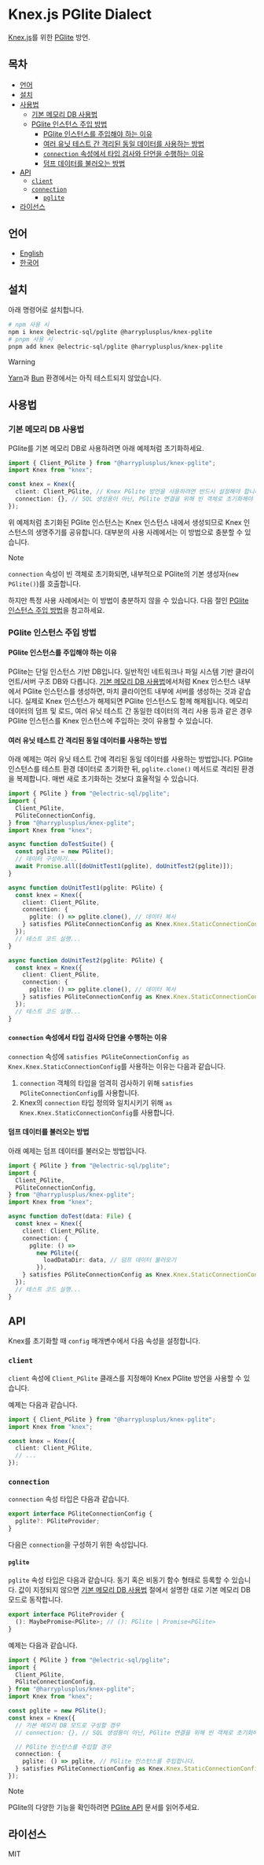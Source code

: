 # Knex.js PGlite Dialect

[Knex.js](https://knexjs.org/)를 위한 [PGlite](https://pglite.dev/) 방언.

## 목차

<!-- toc -->

- [언어](#%EC%96%B8%EC%96%B4)
- [설치](#%EC%84%A4%EC%B9%98)
- [사용법](#%EC%82%AC%EC%9A%A9%EB%B2%95)
  - [기본 메모리 DB 사용법](#%EA%B8%B0%EB%B3%B8-%EB%A9%94%EB%AA%A8%EB%A6%AC-db-%EC%82%AC%EC%9A%A9%EB%B2%95)
  - [PGlite 인스턴스 주입 방법](#pglite-%EC%9D%B8%EC%8A%A4%ED%84%B4%EC%8A%A4-%EC%A3%BC%EC%9E%85-%EB%B0%A9%EB%B2%95)
    - [PGlite 인스턴스를 주입해야 하는 이유](#pglite-%EC%9D%B8%EC%8A%A4%ED%84%B4%EC%8A%A4%EB%A5%BC-%EC%A3%BC%EC%9E%85%ED%95%B4%EC%95%BC-%ED%95%98%EB%8A%94-%EC%9D%B4%EC%9C%A0)
    - [여러 유닛 테스트 간 격리된 동일 데이터를 사용하는 방법](#%EC%97%AC%EB%9F%AC-%EC%9C%A0%EB%8B%9B-%ED%85%8C%EC%8A%A4%ED%8A%B8-%EA%B0%84-%EA%B2%A9%EB%A6%AC%EB%90%9C-%EB%8F%99%EC%9D%BC-%EB%8D%B0%EC%9D%B4%ED%84%B0%EB%A5%BC-%EC%82%AC%EC%9A%A9%ED%95%98%EB%8A%94-%EB%B0%A9%EB%B2%95)
    - [`connection` 속성에서 타입 검사와 단언을 수행하는 이유](#connection-%EC%86%8D%EC%84%B1%EC%97%90%EC%84%9C-%ED%83%80%EC%9E%85-%EA%B2%80%EC%82%AC%EC%99%80-%EB%8B%A8%EC%96%B8%EC%9D%84-%EC%88%98%ED%96%89%ED%95%98%EB%8A%94-%EC%9D%B4%EC%9C%A0)
    - [덤프 데이터를 불러오는 방법](#%EB%8D%A4%ED%94%84-%EB%8D%B0%EC%9D%B4%ED%84%B0%EB%A5%BC-%EB%B6%88%EB%9F%AC%EC%98%A4%EB%8A%94-%EB%B0%A9%EB%B2%95)
- [API](#api)
  - [`client`](#client)
  - [`connection`](#connection)
    - [`pglite`](#pglite)
- [라이선스](#%EB%9D%BC%EC%9D%B4%EC%84%A0%EC%8A%A4)

<!-- tocstop -->

## 언어

- [English](/README.md)
- [한국어](/README.ko.md)

## 설치

아래 명령어로 설치합니다.

```sh
# npm 사용 시
npm i knex @electric-sql/pglite @harryplusplus/knex-pglite
# pnpm 사용 시
pnpm add knex @electric-sql/pglite @harryplusplus/knex-pglite
```

> [!WARNING]
> [Yarn](https://yarnpkg.com/)과 [Bun](https://bun.com/) 환경에서는 아직 테스트되지 않았습니다.

## 사용법

### 기본 메모리 DB 사용법

PGlite를 기본 메모리 DB로 사용하려면 아래 예제처럼 초기화하세요.

```typescript
import { Client_PGlite } from "@harryplusplus/knex-pglite";
import Knex from "knex";

const knex = Knex({
  client: Client_PGlite, // Knex PGlite 방언을 사용하려면 반드시 설정해야 합니다.
  connection: {}, // SQL 생성용이 아닌, PGlite 연결을 위해 빈 객체로 초기화해야 합니다.
});
```

위 예제처럼 초기화된 PGlite 인스턴스는 Knex 인스턴스 내에서 생성되므로 Knex 인스턴스의 생명주기를 공유합니다.
대부분의 사용 사례에서는 이 방법으로 충분할 수 있습니다.

> [!NOTE]
> `connection` 속성이 빈 객체로 초기화되면, 내부적으로 PGlite의 기본 생성자(`new PGlite()`)를 호출합니다.

하지만 특정 사용 사례에서는 이 방법이 충분하지 않을 수 있습니다.
다음 절인 [PGlite 인스턴스 주입 방법](#pglite-%EC%9D%B8%EC%8A%A4%ED%84%B4%EC%8A%A4-%EC%A3%BC%EC%9E%85-%EB%B0%A9%EB%B2%95)을 참고하세요.

### PGlite 인스턴스 주입 방법

#### PGlite 인스턴스를 주입해야 하는 이유

PGlite는 단일 인스턴스 기반 DB입니다.
일반적인 네트워크나 파일 시스템 기반 클라이언트/서버 구조 DB와 다릅니다.
[기본 메모리 DB 사용법](#%EA%B8%B0%EB%B3%B8-%EB%A9%94%EB%AA%A8%EB%A6%AC-db-%EC%82%AC%EC%9A%A9%EB%B2%95)에서처럼 Knex 인스턴스 내부에서 PGlite 인스턴스를 생성하면, 마치 클라이언트 내부에 서버를 생성하는 것과 같습니다.
실제로 Knex 인스턴스가 해제되면 PGlite 인스턴스도 함께 해제됩니다.
메모리 데이터의 덤프 및 로드, 여러 유닛 테스트 간 동일한 데이터의 격리 사용 등과 같은 경우 PGlite 인스턴스를 Knex 인스턴스에 주입하는 것이 유용할 수 있습니다.

#### 여러 유닛 테스트 간 격리된 동일 데이터를 사용하는 방법

아래 예제는 여러 유닛 테스트 간에 격리된 동일 데이터를 사용하는 방법입니다.
PGlite 인스턴스를 테스트 환경 데이터로 초기화한 뒤, `pglite.clone()` 메서드로 격리된 환경을 복제합니다.
매번 새로 초기화하는 것보다 효율적일 수 있습니다.

```typescript
import { PGlite } from "@electric-sql/pglite";
import {
  Client_PGlite,
  PGliteConnectionConfig,
} from "@harryplusplus/knex-pglite";
import Knex from "knex";

async function doTestSuite() {
  const pglite = new PGlite();
  // 데이터 구성하기...
  await Promise.all([doUnitTest1(pglite), doUnitTest2(pglite)]);
}

async function doUnitTest1(pglite: PGlite) {
  const knex = Knex({
    client: Client_PGlite,
    connection: {
      pglite: () => pglite.clone(), // 데이터 복사
    } satisfies PGliteConnectionConfig as Knex.Knex.StaticConnectionConfig,
  });
  // 테스트 코드 실행...
}

async function doUnitTest2(pglite: PGlite) {
  const knex = Knex({
    client: Client_PGlite,
    connection: {
      pglite: () => pglite.clone(), // 데이터 복사
    } satisfies PGliteConnectionConfig as Knex.Knex.StaticConnectionConfig,
  });
  // 테스트 코드 실행...
}
```

#### `connection` 속성에서 타입 검사와 단언을 수행하는 이유

`connection` 속성에 `satisfies PGliteConnectionConfig as Knex.Knex.StaticConnectionConfig`를 사용하는 이유는 다음과 같습니다.

1. `connection` 객체의 타입을 엄격히 검사하기 위해 `satisfies PGliteConnectionConfig`를 사용합니다.
2. Knex의 `connection` 타입 정의와 일치시키기 위해 `as Knex.Knex.StaticConnectionConfig`를 사용합니다.

#### 덤프 데이터를 불러오는 방법

아래 예제는 덤프 데이터를 불러오는 방법입니다.

```typescript
import { PGlite } from "@electric-sql/pglite";
import {
  Client_PGlite,
  PGliteConnectionConfig,
} from "@harryplusplus/knex-pglite";
import Knex from "knex";

async function doTest(data: File) {
  const knex = Knex({
    client: Client_PGlite,
    connection: {
      pglite: () =>
        new PGlite({
          loadDataDir: data, // 덤프 데이터 불러오기
        }),
    } satisfies PGliteConnectionConfig as Knex.Knex.StaticConnectionConfig,
  });
  // 테스트 코드 실행...
}
```

## API

Knex를 초기화할 때 `config` 매개변수에서 다음 속성을 설정합니다.

### `client`

`client` 속성에 `Client_PGlite` 클래스를 지정해야 Knex PGlite 방언을 사용할 수 있습니다.

예제는 다음과 같습니다.

```typescript
import { Client_PGlite } from "@harryplusplus/knex-pglite";
import Knex from "knex";

const knex = Knex({
  client: Client_PGlite,
  // ...
});
```

### `connection`

`connection` 속성 타입은 다음과 같습니다.

```typescript
export interface PGliteConnectionConfig {
  pglite?: PGliteProvider;
}
```

다음은 `connection`을 구성하기 위한 속성입니다.

#### `pglite`

`pglite` 속성 타입은 다음과 같습니다.
동기 혹은 비동기 함수 형태로 등록할 수 있습니다.
값이 지정되지 않으면 [기본 메모리 DB 사용법](#%EA%B8%B0%EB%B3%B8-%EB%A9%94%EB%AA%A8%EB%A6%AC-db-%EC%82%AC%EC%9A%A9%EB%B2%95) 절에서 설명한 대로 기본 메모리 DB 모드로 동작합니다.

```typescript
export interface PGliteProvider {
  (): MaybePromise<PGlite>; // (): PGlite | Promise<PGlite>
}
```

예제는 다음과 같습니다.

```typescript
import { PGlite } from "@electric-sql/pglite";
import {
  Client_PGlite,
  PGliteConnectionConfig,
} from "@harryplusplus/knex-pglite";
import Knex from "knex";

const pglite = new PGlite();
const knex = Knex({
  // 기본 메모리 DB 모드로 구성할 경우
  // connection: {}, // SQL 생성용이 아닌, PGlite 연결을 위해 빈 객체로 초기화해야 합니다.

  // PGlite 인스턴스를 주입할 경우
  connection: {
    pglite: () => pglite, // PGlite 인스턴스를 주입합니다.
  } satisfies PGliteConnectionConfig as Knex.Knex.StaticConnectionConfig,
});
```

> [!NOTE]
> PGlite의 다양한 기능을 확인하려면 [PGlite API](https://pglite.dev/docs/api) 문서를 읽어주세요.

## 라이선스

MIT
